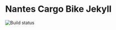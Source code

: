 # Nantes Cargo Bike Jekyll

![Build status](https://api.travis-ci.org/nantescargobike/nantescargobike.github.io.svg)
